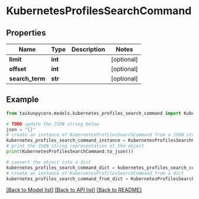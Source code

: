 # KubernetesProfilesSearchCommand


## Properties

Name | Type | Description | Notes
------------ | ------------- | ------------- | -------------
**limit** | **int** |  | [optional] 
**offset** | **int** |  | [optional] 
**search_term** | **str** |  | [optional] 

## Example

```python
from taikunpycore.models.kubernetes_profiles_search_command import KubernetesProfilesSearchCommand

# TODO update the JSON string below
json = "{}"
# create an instance of KubernetesProfilesSearchCommand from a JSON string
kubernetes_profiles_search_command_instance = KubernetesProfilesSearchCommand.from_json(json)
# print the JSON string representation of the object
print(KubernetesProfilesSearchCommand.to_json())

# convert the object into a dict
kubernetes_profiles_search_command_dict = kubernetes_profiles_search_command_instance.to_dict()
# create an instance of KubernetesProfilesSearchCommand from a dict
kubernetes_profiles_search_command_from_dict = KubernetesProfilesSearchCommand.from_dict(kubernetes_profiles_search_command_dict)
```
[[Back to Model list]](../README.md#documentation-for-models) [[Back to API list]](../README.md#documentation-for-api-endpoints) [[Back to README]](../README.md)


